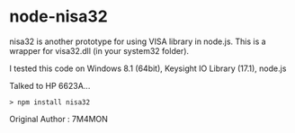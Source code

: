 # node-nisa32

nisa32 is another prototype for using VISA  library in node.js.
This is a wrapper for visa32.dll (in your system32 folder).

I tested this code on Windows 8.1 (64bit), Keysight IO Library (17.1), node.js

Talked to HP 6623A...

```
> npm install nisa32

```

Original Author : 7M4MON

